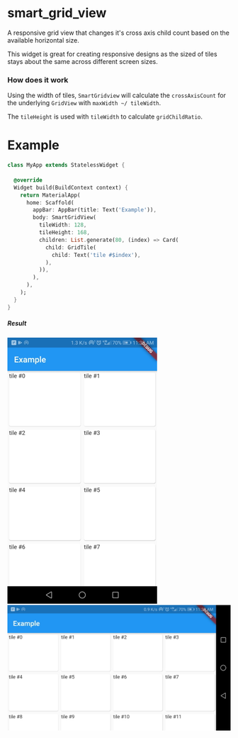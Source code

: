 # smart_grid_view

A responsive grid view that changes it's cross axis child count based on the available horizontal size.

This widget is great for creating responsive designs as the sized of tiles stays about the same across different screen sizes.

### How does it work

Using the width of tiles, `SmartGridview` will calculate the `crossAxisCount` for the underlying `GridView` with `maxWidth ~/ tileWidth`.

The `tileHeight` is used with `tileWidth` to calculate `gridChildRatio`.  

# Example

```dart
class MyApp extends StatelessWidget {

  @override
  Widget build(BuildContext context) {
    return MaterialApp(
      home: Scaffold(
        appBar: AppBar(title: Text('Example')),
        body: SmartGridView(
          tileWidth: 128,
          tileHeight: 168,
          children: List.generate(80, (index) => Card(
            child: GridTile(
              child: Text('tile #$index'),
            ),
          )),
        ),
      ),
    );
  }
}
```

##### Result

![](pictures/1.jpg)
![](pictures/2.jpg)